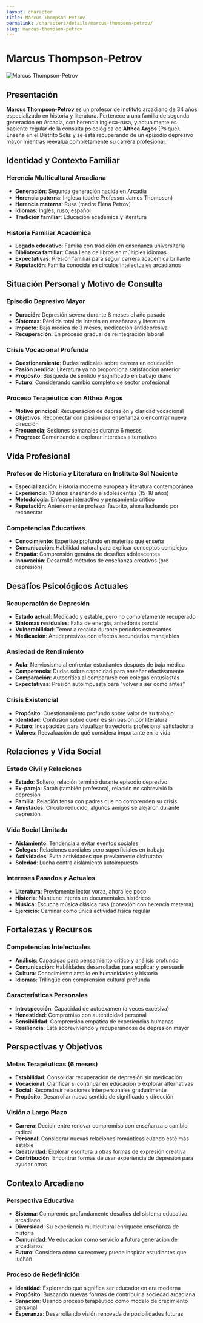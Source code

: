 ```yaml
---
layout: character
title: Marcus Thompson-Petrov
permalink: /characters/details/marcus-thompson-petrov/
slug: marcus-thompson-petrov
---
```


# Marcus Thompson-Petrov

<div class="character-photo">
  <img src="{{ site.baseurl }}/assets/img/characters/marcus-thompson-petrov.png" alt="Marcus Thompson-Petrov" />
</div>

## Presentación
**Marcus Thompson-Petrov** es un profesor de instituto arcadiano de 34 años especializado en historia y literatura. Pertenece a una familia de segunda generación en Arcadia, con herencia inglesa-rusa, y actualmente es paciente regular de la consulta psicológica de **Althea Argos** (Psique). Enseña en el Distrito Solis y se está recuperando de un episodio depresivo mayor mientras reevalúa completamente su carrera profesional.

## Identidad y Contexto Familiar

### **Herencia Multicultural Arcadiana**
- **Generación**: Segunda generación nacida en Arcadia
- **Herencia paterna**: Inglesa (padre Professor James Thompson)
- **Herencia materna**: Rusa (madre Elena Petrov)
- **Idiomas**: Inglés, ruso, español
- **Tradición familiar**: Educación académica y literatura

### **Historia Familiar Académica**
- **Legado educativo**: Familia con tradición en enseñanza universitaria
- **Biblioteca familiar**: Casa llena de libros en múltiples idiomas
- **Expectativas**: Presión familiar para seguir carrera académica brillante
- **Reputación**: Familia conocida en círculos intelectuales arcadianos

## Situación Personal y Motivo de Consulta

### **Episodio Depresivo Mayor**
- **Duración**: Depresión severa durante 8 meses el año pasado
- **Síntomas**: Pérdida total de interés en enseñanza y literatura
- **Impacto**: Baja médica de 3 meses, medicación antidepresiva
- **Recuperación**: En proceso gradual de reintegración laboral

### **Crisis Vocacional Profunda**
- **Cuestionamiento**: Dudas radicales sobre carrera en educación
- **Pasión perdida**: Literatura ya no proporciona satisfacción anterior
- **Propósito**: Búsqueda de sentido y significado en trabajo diario
- **Futuro**: Considerando cambio completo de sector profesional

### **Proceso Terapéutico con Althea Argos**
- **Motivo principal**: Recuperación de depresión y claridad vocacional
- **Objetivos**: Reconectar con pasión por enseñanza o encontrar nueva dirección
- **Frecuencia**: Sesiones semanales durante 6 meses
- **Progreso**: Comenzando a explorar intereses alternativos

## Vida Profesional

### **Profesor de Historia y Literatura en Instituto Sol Naciente**
- **Especialización**: Historia moderna europea y literatura contemporánea
- **Experiencia**: 10 años enseñando a adolescentes (15-18 años)
- **Metodología**: Enfoque interactivo y pensamiento crítico
- **Reputación**: Anteriormente profesor favorito, ahora luchando por reconectar

### **Competencias Educativas**
- **Conocimiento**: Expertise profundo en materias que enseña
- **Comunicación**: Habilidad natural para explicar conceptos complejos
- **Empatía**: Comprensión genuina de desafíos adolescentes
- **Innovación**: Desarrolló métodos de enseñanza creativos (pre-depresión)

## Desafíos Psicológicos Actuales

### **Recuperación de Depresión**
- **Estado actual**: Medicado y estable, pero no completamente recuperado
- **Síntomas residuales**: Falta de energía, anhedonia parcial
- **Vulnerabilidad**: Temor a recaída durante períodos estresantes
- **Medicación**: Antidepresivos con efectos secundarios manejables

### **Ansiedad de Rendimiento**
- **Aula**: Nerviosismo al enfrentar estudiantes después de baja médica
- **Competencia**: Dudas sobre capacidad para enseñar efectivamente
- **Comparación**: Autocrítica al compararse con colegas entusiastas
- **Expectativas**: Presión autoimpuesta para "volver a ser como antes"

### **Crisis Existencial**
- **Propósito**: Cuestionamiento profundo sobre valor de su trabajo
- **Identidad**: Confusión sobre quién es sin pasión por literatura
- **Futuro**: Incapacidad para visualizar trayectoria profesional satisfactoria
- **Valores**: Reevaluación de qué considera importante en la vida

## Relaciones y Vida Social

### **Estado Civil y Relaciones**
- **Estado**: Soltero, relación terminó durante episodio depresivo
- **Ex-pareja**: Sarah (también profesora), relación no sobrevivió la depresión
- **Familia**: Relación tensa con padres que no comprenden su crisis
- **Amistades**: Círculo reducido, algunos amigos se alejaron durante depresión

### **Vida Social Limitada**
- **Aislamiento**: Tendencia a evitar eventos sociales
- **Colegas**: Relaciones cordiales pero superficiales en trabajo
- **Actividades**: Evita actividades que previamente disfrutaba
- **Soledad**: Lucha contra aislamiento autoimpuesto

### **Intereses Pasados y Actuales**
- **Literatura**: Previamente lector voraz, ahora lee poco
- **Historia**: Mantiene interés en documentales históricos
- **Música**: Escucha música clásica rusa (conexión con herencia materna)
- **Ejercicio**: Caminar como única actividad física regular

## Fortalezas y Recursos

### **Competencias Intelectuales**
- **Análisis**: Capacidad para pensamiento crítico y análisis profundo
- **Comunicación**: Habilidades desarrolladas para explicar y persuadir
- **Cultura**: Conocimiento amplio en humanidades y historia
- **Idiomas**: Trilingüe con comprensión cultural profunda

### **Características Personales**
- **Introspección**: Capacidad de autoexamen (a veces excesiva)
- **Honestidad**: Compromiso con autenticidad personal
- **Sensibilidad**: Comprensión empática de experiencias humanas
- **Resiliencia**: Está sobreviviendo y recuperándose de depresión mayor

## Perspectivas y Objetivos

### **Metas Terapéuticas (6 meses)**
- **Estabilidad**: Consolidar recuperación de depresión sin medicación
- **Vocacional**: Clarificar si continuar en educación o explorar alternativas
- **Social**: Reconstruir relaciones interpersonales gradualmente
- **Propósito**: Desarrollar nuevo sentido de significado y dirección

### **Visión a Largo Plazo**
- **Carrera**: Decidir entre renovar compromiso con enseñanza o cambio radical
- **Personal**: Considerar nuevas relaciones románticas cuando esté más estable
- **Creatividad**: Explorar escritura u otras formas de expresión creativa
- **Contribución**: Encontrar formas de usar experiencia de depresión para ayudar otros

## Contexto Arcadiano

### **Perspectiva Educativa**
- **Sistema**: Comprende profundamente desafíos del sistema educativo arcadiano
- **Diversidad**: Su experiencia multicultural enriquece enseñanza de historia
- **Comunidad**: Ve educación como servicio a futura generación de arcadianos
- **Futuro**: Considera cómo su recovery puede inspirar estudiantes que luchan

### **Proceso de Redefinición**
- **Identidad**: Explorando qué significa ser educador en era moderna
- **Propósito**: Buscando nuevas formas de contribuir a sociedad arcadiana
- **Sanación**: Usando proceso terapéutico como modelo de crecimiento personal
- **Esperanza**: Desarrollando visión renovada de posibilidades futuras